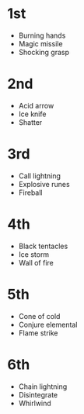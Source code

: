 # 1st
- Burning hands
- Magic missile
- Shocking grasp

# 2nd
- Acid arrow
- Ice knife
- Shatter

# 3rd
- Call lightning
- Explosive runes
- Fireball

# 4th
- Black tentacles
- Ice storm
- Wall of fire

# 5th
- Cone of cold
- Conjure elemental
- Flame strike

# 6th
- Chain lightning
- Disintegrate
- Whirlwind
